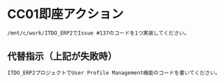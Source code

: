 # CC01即座アクション

```markdown
/mnt/c/work/ITDO_ERP2でIssue #137のコードを1つ実装してください。
```

## 代替指示（上記が失敗時）

```markdown
ITDO_ERP2プロジェクトでUser Profile Management機能のコードを書いてください。
```